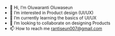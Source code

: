 - 👋 Hi, I’m Oluwaranti Oluwaseun
- 👀 I’m interested in Product design (UI/UX)
- 🌱 I’m currently learning the basics of UI/UX
- 💞️ I’m looking to collaborate on designing Products
- 📫 How to reach me rantiseun007@gmail.com

<!---
Only1ranti/Only1ranti is a ✨ special ✨ repository because its `README.md` (this file) appears on your GitHub profile.
You can click the Preview link to take a look at your changes.
--->
